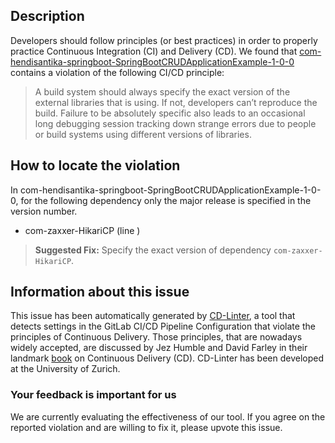 
## Description
Developers should follow principles (or best practices) in order to properly practice Continuous Integration (CI) and Delivery (CD).
We found that [com-hendisantika-springboot-SpringBootCRUDApplicationExample-1-0-0](https://gitlab.com/hendisantika/spring-boot-crud/blob/master/.gitlab-ci.yml) contains a violation of the following CI/CD principle:

> A build system should always specify the exact version of the external libraries that is using.
If not, developers can’t reproduce the build. Failure to be absolutely specific also leads to an occasional long debugging session tracking down strange errors due to people or build systems using different versions of libraries.

## How to locate the violation

In com-hendisantika-springboot-SpringBootCRUDApplicationExample-1-0-0, for the following dependency only the major release is specified in the version number.

* com-zaxxer-HikariCP (line )

> **Suggested Fix:** Specify the exact version of dependency `com-zaxxer-HikariCP`.

## Information about this issue

This issue has been automatically generated by [CD-Linter](https://gitlab.com/Jancso/configuration-analytics), a tool that detects settings in the GitLab CI/CD Pipeline Configuration that violate the principles of Continuous Delivery. Those principles, that are nowadays widely accepted, are discussed by Jez Humble and David Farley in their landmark [book](https://www.oreilly.com/library/view/continuous-delivery-reliable/9780321670250/) on Continuous Delivery (CD). CD-Linter has been developed at the University of Zurich.

### Your feedback is important for us
We are currently evaluating the effectiveness of our tool. If you agree on the reported violation and are willing to fix it, please upvote this issue.